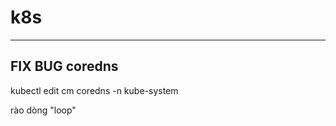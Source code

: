 # k8s
-------------
FIX BUG coredns
-------------
kubectl edit cm coredns -n kube-system

rào dòng "loop"
